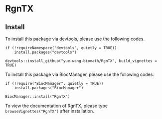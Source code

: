 # RgnTX

## Install
To install this package via devtools, please use the following codes.
```
if (!requireNamespace("devtools", quietly = TRUE))
    install.packages("devtools")

devtools::install_github("yue-wang-biomath/RgnTX", build_vignettes = TRUE)
```

To install this package via BiocManager, please use the following codes.
```
if (!require("BiocManager", quietly = TRUE))
    install.packages("BiocManager")

BiocManager::install("RgnTX")
```

To view the documentation of RgnTX, please type `browseVignettes("RgnTX")` after installation.
